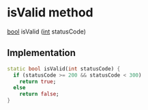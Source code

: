 


# isValid method








[bool](https://api.flutter.dev/flutter/dart-core/bool-class.html) isValid
([int](https://api.flutter.dev/flutter/dart-core/int-class.html) statusCode)








## Implementation

```dart
static bool isValid(int statusCode) {
  if (statusCode >= 200 && statusCode < 300)
    return true;
  else
    return false;
}
```








